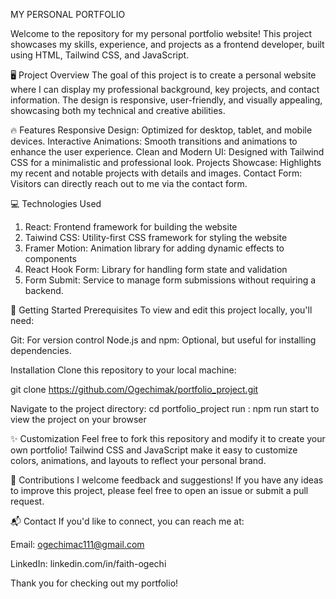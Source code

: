MY PERSONAL PORTFOLIO

Welcome to the repository for my personal portfolio website! This project showcases my skills, experience, and projects as a frontend developer, built using HTML, Tailwind CSS, and JavaScript.

🖥️ Project Overview
The goal of this project is to create a personal website where I can display my professional background, key projects, and contact information. The design is responsive, user-friendly, and visually appealing, showcasing both my technical and creative abilities.

🔥 Features
Responsive Design: Optimized for desktop, tablet, and mobile devices.
Interactive Animations: Smooth transitions and animations to enhance the user experience.
Clean and Modern UI: Designed with Tailwind CSS for a minimalistic and professional look.
Projects Showcase: Highlights my recent and notable projects with details and images.
Contact Form: Visitors can directly reach out to me via the contact form.

💻 Technologies Used
1. React: Frontend framework for building the website
2. Taiwind CSS: Utility-first CSS framework for styling the website
3. Framer Motion: Animation library for adding dynamic effects to components
4. React Hook Form:  Library for handling form state and validation
5. Form Submit: Service to manage form submissions without requiring a backend.

🚀 Getting Started
Prerequisites
To view and edit this project locally, you'll need:

Git: For version control
Node.js and npm: Optional, but useful for installing dependencies.

Installation
Clone this repository to your local machine:

git clone https://github.com/Ogechimak/portfolio_project.git

Navigate to the project directory:
cd portfolio_project
run  : npm run start to view the project on your browser

✨ Customization
Feel free to fork this repository and modify it to create your own portfolio! Tailwind CSS and JavaScript make it easy to customize colors, animations, and layouts to reflect your personal brand.

🙌 Contributions
I welcome feedback and suggestions! If you have any ideas to improve this project, please feel free to open an issue or submit a pull request.

📬 Contact
If you'd like to connect, you can reach me at:

Email: ogechimac111@gmail.com

LinkedIn: linkedin.com/in/faith-ogechi

Thank you for checking out my portfolio!


